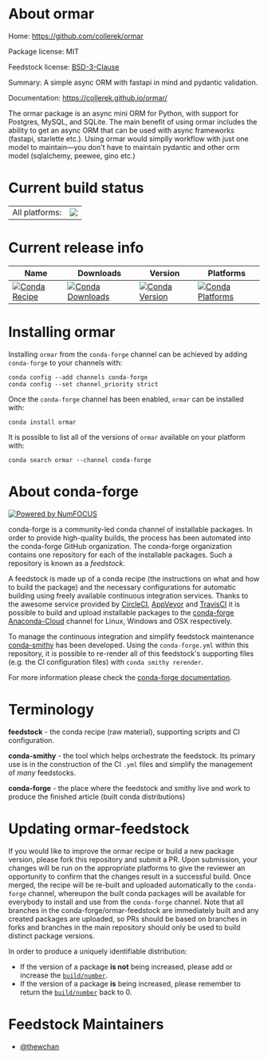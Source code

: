 About ormar
===========

Home: https://github.com/collerek/ormar

Package license: MIT

Feedstock license: [BSD-3-Clause](https://github.com/conda-forge/ormar-feedstock/blob/master/LICENSE.txt)

Summary: A simple async ORM with fastapi in mind and pydantic validation.

Documentation: https://collerek.github.io/ormar/

The ormar package is an async mini ORM for Python, with support for
 Postgres, MySQL, and SQLite. The main benefit of using ormar includes the
 ability to get an async ORM that can be used with async frameworks
 (fastapi, starlette etc.). Using ormar would simplly workflow with just one
 model to maintain—you don't have to maintain pydantic and other orm model
 (sqlalchemy, peewee, gino etc.)


Current build status
====================


<table><tr><td>All platforms:</td>
    <td>
      <a href="https://dev.azure.com/conda-forge/feedstock-builds/_build/latest?definitionId=13399&branchName=master">
        <img src="https://dev.azure.com/conda-forge/feedstock-builds/_apis/build/status/ormar-feedstock?branchName=master">
      </a>
    </td>
  </tr>
</table>

Current release info
====================

| Name | Downloads | Version | Platforms |
| --- | --- | --- | --- |
| [![Conda Recipe](https://img.shields.io/badge/recipe-ormar-green.svg)](https://anaconda.org/conda-forge/ormar) | [![Conda Downloads](https://img.shields.io/conda/dn/conda-forge/ormar.svg)](https://anaconda.org/conda-forge/ormar) | [![Conda Version](https://img.shields.io/conda/vn/conda-forge/ormar.svg)](https://anaconda.org/conda-forge/ormar) | [![Conda Platforms](https://img.shields.io/conda/pn/conda-forge/ormar.svg)](https://anaconda.org/conda-forge/ormar) |

Installing ormar
================

Installing `ormar` from the `conda-forge` channel can be achieved by adding `conda-forge` to your channels with:

```
conda config --add channels conda-forge
conda config --set channel_priority strict
```

Once the `conda-forge` channel has been enabled, `ormar` can be installed with:

```
conda install ormar
```

It is possible to list all of the versions of `ormar` available on your platform with:

```
conda search ormar --channel conda-forge
```


About conda-forge
=================

[![Powered by NumFOCUS](https://img.shields.io/badge/powered%20by-NumFOCUS-orange.svg?style=flat&colorA=E1523D&colorB=007D8A)](http://numfocus.org)

conda-forge is a community-led conda channel of installable packages.
In order to provide high-quality builds, the process has been automated into the
conda-forge GitHub organization. The conda-forge organization contains one repository
for each of the installable packages. Such a repository is known as a *feedstock*.

A feedstock is made up of a conda recipe (the instructions on what and how to build
the package) and the necessary configurations for automatic building using freely
available continuous integration services. Thanks to the awesome service provided by
[CircleCI](https://circleci.com/), [AppVeyor](https://www.appveyor.com/)
and [TravisCI](https://travis-ci.com/) it is possible to build and upload installable
packages to the [conda-forge](https://anaconda.org/conda-forge)
[Anaconda-Cloud](https://anaconda.org/) channel for Linux, Windows and OSX respectively.

To manage the continuous integration and simplify feedstock maintenance
[conda-smithy](https://github.com/conda-forge/conda-smithy) has been developed.
Using the ``conda-forge.yml`` within this repository, it is possible to re-render all of
this feedstock's supporting files (e.g. the CI configuration files) with ``conda smithy rerender``.

For more information please check the [conda-forge documentation](https://conda-forge.org/docs/).

Terminology
===========

**feedstock** - the conda recipe (raw material), supporting scripts and CI configuration.

**conda-smithy** - the tool which helps orchestrate the feedstock.
                   Its primary use is in the construction of the CI ``.yml`` files
                   and simplify the management of *many* feedstocks.

**conda-forge** - the place where the feedstock and smithy live and work to
                  produce the finished article (built conda distributions)


Updating ormar-feedstock
========================

If you would like to improve the ormar recipe or build a new
package version, please fork this repository and submit a PR. Upon submission,
your changes will be run on the appropriate platforms to give the reviewer an
opportunity to confirm that the changes result in a successful build. Once
merged, the recipe will be re-built and uploaded automatically to the
`conda-forge` channel, whereupon the built conda packages will be available for
everybody to install and use from the `conda-forge` channel.
Note that all branches in the conda-forge/ormar-feedstock are
immediately built and any created packages are uploaded, so PRs should be based
on branches in forks and branches in the main repository should only be used to
build distinct package versions.

In order to produce a uniquely identifiable distribution:
 * If the version of a package **is not** being increased, please add or increase
   the [``build/number``](https://docs.conda.io/projects/conda-build/en/latest/resources/define-metadata.html#build-number-and-string).
 * If the version of a package **is** being increased, please remember to return
   the [``build/number``](https://docs.conda.io/projects/conda-build/en/latest/resources/define-metadata.html#build-number-and-string)
   back to 0.

Feedstock Maintainers
=====================

* [@thewchan](https://github.com/thewchan/)


